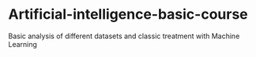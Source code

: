 # Artificial-intelligence-basic-course
Basic analysis of different datasets and classic treatment with Machine Learning
